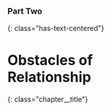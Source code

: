 ### Part Two
{: class="has-text-centered"}

# Obstacles of <br> Relationship
{: class="chapter__title"}